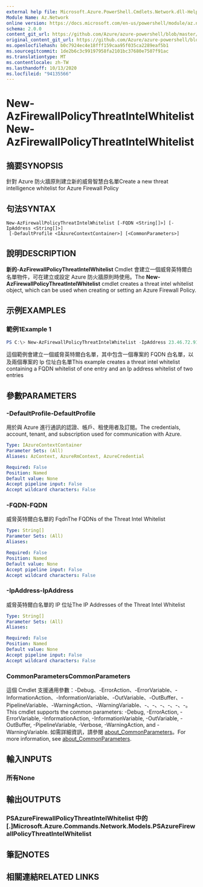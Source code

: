 ```yaml
---
external help file: Microsoft.Azure.PowerShell.Cmdlets.Network.dll-Help.xml
Module Name: Az.Network
online version: https://docs.microsoft.com/en-us/powershell/module/az.network/new-azfirewallpolicythreatintelwhitelist
schema: 2.0.0
content_git_url: https://github.com/Azure/azure-powershell/blob/master/src/Network/Network/help/New-AzFirewallPolicyThreatIntelWhitelist.md
original_content_git_url: https://github.com/Azure/azure-powershell/blob/master/src/Network/Network/help/New-AzFirewallPolicyThreatIntelWhitelist.md
ms.openlocfilehash: b0c7924ec4e18fff159caa95f035ca2289eaf5b1
ms.sourcegitcommit: 1de2b6c3c99197958fa2101bc37680e7507f91ac
ms.translationtype: MT
ms.contentlocale: zh-TW
ms.lasthandoff: 10/13/2020
ms.locfileid: "94135566"
---
```

# <span data-ttu-id="3bdfe-101">New-AzFirewallPolicyThreatIntelWhitelist</span><span class="sxs-lookup"><span data-stu-id="3bdfe-101">New-AzFirewallPolicyThreatIntelWhitelist</span></span>

## <span data-ttu-id="3bdfe-102">摘要</span><span class="sxs-lookup"><span data-stu-id="3bdfe-102">SYNOPSIS</span></span>
<span data-ttu-id="3bdfe-103">針對 Azure 防火牆原則建立新的威脅智慧白名單</span><span class="sxs-lookup"><span data-stu-id="3bdfe-103">Create a new threat intelligence whitelist for Azure Firewall Policy</span></span>

## <span data-ttu-id="3bdfe-104">句法</span><span class="sxs-lookup"><span data-stu-id="3bdfe-104">SYNTAX</span></span>

```
New-AzFirewallPolicyThreatIntelWhitelist [-FQDN <String[]>] [-IpAddress <String[]>]
 [-DefaultProfile <IAzureContextContainer>] [<CommonParameters>]
```

## <span data-ttu-id="3bdfe-105">說明</span><span class="sxs-lookup"><span data-stu-id="3bdfe-105">DESCRIPTION</span></span>
<span data-ttu-id="3bdfe-106">**新的-AzFirewallPolicyThreatIntelWhitelist** Cmdlet 會建立一個威脅英特爾白名單物件，可在建立或設定 Azure 防火牆原則時使用。</span><span class="sxs-lookup"><span data-stu-id="3bdfe-106">The **New-AzFirewallPolicyThreatIntelWhitelist** cmdlet creates a threat intel whitelist object, which can be used when creating or setting an Azure Firewall Policy.</span></span>

## <span data-ttu-id="3bdfe-107">示例</span><span class="sxs-lookup"><span data-stu-id="3bdfe-107">EXAMPLES</span></span>

### <span data-ttu-id="3bdfe-108">範例1</span><span class="sxs-lookup"><span data-stu-id="3bdfe-108">Example 1</span></span>
```powershell
PS C:\> New-AzFirewallPolicyThreatIntelWhitelist -IpAddress 23.46.72.91,192.79.236.79 -FQDN microsoft.com
```

<span data-ttu-id="3bdfe-109">這個範例會建立一個威脅英特爾白名單，其中包含一個專案的 FQDN 白名單，以及兩個專案的 Ip 位址白名單</span><span class="sxs-lookup"><span data-stu-id="3bdfe-109">This example creates a threat intel whitelist containing a FQDN whitelist of one entry and an Ip address whitelist of two entries</span></span>

## <span data-ttu-id="3bdfe-110">參數</span><span class="sxs-lookup"><span data-stu-id="3bdfe-110">PARAMETERS</span></span>

### <span data-ttu-id="3bdfe-111">-DefaultProfile</span><span class="sxs-lookup"><span data-stu-id="3bdfe-111">-DefaultProfile</span></span>
<span data-ttu-id="3bdfe-112">用於與 Azure 進行通訊的認證、帳戶、租使用者及訂閱。</span><span class="sxs-lookup"><span data-stu-id="3bdfe-112">The credentials, account, tenant, and subscription used for communication with Azure.</span></span>

```yaml
Type: IAzureContextContainer
Parameter Sets: (All)
Aliases: AzContext, AzureRmContext, AzureCredential

Required: False
Position: Named
Default value: None
Accept pipeline input: False
Accept wildcard characters: False
```

### <span data-ttu-id="3bdfe-113">-FQDN</span><span class="sxs-lookup"><span data-stu-id="3bdfe-113">-FQDN</span></span>
<span data-ttu-id="3bdfe-114">威脅英特爾白名單的 Fqdn</span><span class="sxs-lookup"><span data-stu-id="3bdfe-114">The FQDNs of the Threat Intel Whitelist</span></span>

```yaml
Type: String[]
Parameter Sets: (All)
Aliases:

Required: False
Position: Named
Default value: None
Accept pipeline input: False
Accept wildcard characters: False
```

### <span data-ttu-id="3bdfe-115">-IpAddress</span><span class="sxs-lookup"><span data-stu-id="3bdfe-115">-IpAddress</span></span>
<span data-ttu-id="3bdfe-116">威脅英特爾白名單的 IP 位址</span><span class="sxs-lookup"><span data-stu-id="3bdfe-116">The IP Addresses of the Threat Intel Whitelist</span></span>

```yaml
Type: String[]
Parameter Sets: (All)
Aliases:

Required: False
Position: Named
Default value: None
Accept pipeline input: False
Accept wildcard characters: False
```

### <span data-ttu-id="3bdfe-117">CommonParameters</span><span class="sxs-lookup"><span data-stu-id="3bdfe-117">CommonParameters</span></span>
<span data-ttu-id="3bdfe-118">這個 Cmdlet 支援通用參數：-Debug、-ErrorAction、-ErrorVariable、-InformationAction、-InformationVariable、-OutVariable、-OutBuffer、-PipelineVariable、-WarningAction、-WarningVariable、-、-、-、-、-、-。</span><span class="sxs-lookup"><span data-stu-id="3bdfe-118">This cmdlet supports the common parameters: -Debug, -ErrorAction, -ErrorVariable, -InformationAction, -InformationVariable, -OutVariable, -OutBuffer, -PipelineVariable, -Verbose, -WarningAction, and -WarningVariable.</span></span> <span data-ttu-id="3bdfe-119">如需詳細資訊，請參閱 [about_CommonParameters](http://go.microsoft.com/fwlink/?LinkID=113216)。</span><span class="sxs-lookup"><span data-stu-id="3bdfe-119">For more information, see [about_CommonParameters](http://go.microsoft.com/fwlink/?LinkID=113216).</span></span>

## <span data-ttu-id="3bdfe-120">輸入</span><span class="sxs-lookup"><span data-stu-id="3bdfe-120">INPUTS</span></span>

### <span data-ttu-id="3bdfe-121">所有</span><span class="sxs-lookup"><span data-stu-id="3bdfe-121">None</span></span>

## <span data-ttu-id="3bdfe-122">輸出</span><span class="sxs-lookup"><span data-stu-id="3bdfe-122">OUTPUTS</span></span>

### <span data-ttu-id="3bdfe-123">PSAzureFirewallPolicyThreatIntelWhitelist 中的 [.]</span><span class="sxs-lookup"><span data-stu-id="3bdfe-123">Microsoft.Azure.Commands.Network.Models.PSAzureFirewallPolicyThreatIntelWhitelist</span></span>

## <span data-ttu-id="3bdfe-124">筆記</span><span class="sxs-lookup"><span data-stu-id="3bdfe-124">NOTES</span></span>

## <span data-ttu-id="3bdfe-125">相關連結</span><span class="sxs-lookup"><span data-stu-id="3bdfe-125">RELATED LINKS</span></span>
